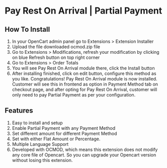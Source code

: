 # Pay Rest On Arrival | Partial Payment

## How To Install
1) In your OpenCart admin panel go to Extensions > Extension Installer
2) Upload the file downloaded ocmod.zip file
3) Go to Extensions > Modifications, refresh your modification by clicking on blue Refresh button on top right corner
4) Go to Extensions > Order Totals
5) You will see Pay Rest On Arrival module there, click the Install button
6) After installing finished, click on edit button, configure this method as you like.
Congratulations! Pay Rest On Arrival module is now installed. Customer will see this in frontend as option in Payment Method tab on checkout page, and after opting for Pay Rest On Arrival, customer will only need to pay Partial Payment as per your configuration.


## Features
1. Easy to install and setup
2. Enable Partial Payment with any Payment Method
3. Set different amount for different Payment Method
4. Set with either Flat Amount or Percentage.
5. Multiple Language Support
6. Developed with OCMOD, which means this extension does not modify any core file of Opencart. So you can upgrade your Opencart version without losing this extension.